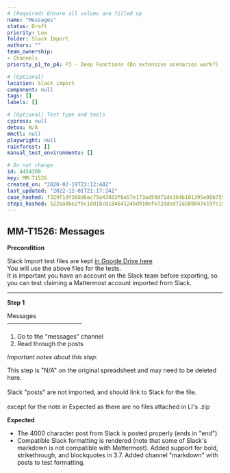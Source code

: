 ```yaml
---
# (Required) Ensure all values are filled up
name: "Messages"
status: Draft
priority: Low
folder: Slack Import
authors: ""
team_ownership: 
- Channels
priority_p1_to_p4: P3 - Deep Functions (Do extensive scenarios work?)

# (Optional)
location: Slack import
component: null
tags: []
labels: []

# (Optional) Test type and tools
cypress: null
detox: N/A
mmctl: null
playwright: null
rainforest: []
manual_test_environments: []

# Do not change
id: 4454308
key: MM-T1526
created_on: "2020-02-19T23:12:48Z"
last_updated: "2022-12-01T21:17:24Z"
case_hashed: f329f1df388d6ac79a43883f6a57e173ad59d71de364b101395e00b7594331b0b44bde302e71787c5316cce4b9b51908
steps_hashed: 522aa0be2f8c1dd18c818464124bd910efe72dded72a5b9047e19fc19a5a02395ed40fbfbb7fa45a36902bcbdfe0422d
---
```


<!-- (Auto-generated) Based on frontmatter's "key" and "name" -->

## MM-T1526: Messages

**Precondition**

Slack Import test files are kept [in Google Drive here](https://drive.google.com/drive/folders/19y2KC_tcqJZa-BDucvpdmsNdBqy-UL8Q)\
You will use the above files for the tests.\
It is important you have an account on the Slack team before exporting, so you can test claiming a Mattermost account imported from Slack.

---

**Step 1**

Messages\
–––––––––––––––––––––––––

1. Go to the "messages" channel
2. Read through the posts

_Important notes about this step:_

This step is "N/A" on the original spreadsheet and may need to be deleted here.\
\
Slack "posts" are not imported, and should link to Slack for the file.\
\
except for the note in Expected as there are no files attached in LI's .zip

**Expected**

- The 4000 character post from Slack is posted properly (ends in "end").
- Compatible Slack formatting is rendered (note that some of Slack's markdown is not compatible with Mattermost). Added support for bold, strikethrough, and blockquotes in 3.7. Added channel "markdown" with posts to test formatting.
